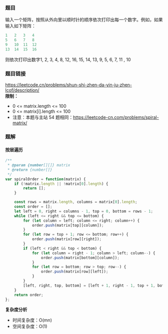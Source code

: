 ### 题目
输入一个矩阵，按照从外向里以顺时针的顺序依次打印出每一个数字。例如，如果输入如下矩阵：
```js
1   2   3   4
5   6   7   8 
9   10  11  12
13  14  15  16
```
则依次打印出数字1, 2, 3, 4, 8, 12, 16, 15, 14, 13, 9, 5, 6, 7, 11 , 10
### 题目链接
https://leetcode.cn/problems/shun-shi-zhen-da-yin-ju-zhen-lcof/description/  
**限制：**
- 0 <= matrix.length <= 100
- 0 <= matrix[i].length <= 100
- 注意：本题与主站 54 题相同：https://leetcode-cn.com/problems/spiral-matrix/  
### 题解
#### 按层遍历
```js
/**
 * @param {number[][]} matrix
 * @return {number[]}
 */
var spiralOrder = function(matrix) {
    if (!matrix.length || !matrix[0].length) {
        return [];
    }

    const rows = matrix.length, columns = matrix[0].length;
    const order = [];
    let left = 0, right = columns - 1, top = 0, bottom = rows - 1;
    while (left <= right && top <= bottom) {
        for (let column = left; column <= right; column++) {
            order.push(matrix[top][column]);
        }
        for (let row = top + 1; row <= bottom; row++) {
            order.push(matrix[row][right]);
        }
        if (left < right && top < bottom) {
            for (let column = right - 1; column > left; column--) {
                order.push(matrix[bottom][column]);
            }
            for (let row = bottom; row > top; row--) {
                order.push(matrix[row][left]);
            }
        }
        [left, right, top, bottom] = [left + 1, right - 1, top + 1, bottom - 1];
    }
    return order;
};
```
**复杂度分析**
- 时间复杂度：O(mn)
- 空间复杂度：O(1)
